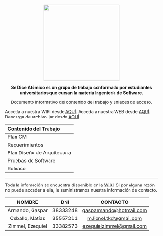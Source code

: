﻿<p align="center">
<img src="http://s18.postimg.org/s9i419ltl/Se_dice_At_mico.jpg" width="250" height="250"</p>

**<p align="center">Se Dice Atómico es un grupo de trabajo conformado por estudiantes universitarios que cursan la materia Ingeniería de Software.</p>**

<p align="center">Documento informativo del contenido del trabajo y enlaces de acceso.</p>
<p>Acceda a nuestra WIKI desde <a href="https://github.com/zimmcl/IngSoft-2016-SeDiceAtomico/wiki">AQUÍ</a>.
Acceda a nuestra WEB desde <a href="http://zimmcl.github.io/IngSoft-2016-SeDiceAtomico/">AQUÍ</a>.
Descarga de archivo .jar desde <a href="http://zimmcl.github.io/IngSoft-2016-SeDiceAtomico/">AQUÍ</a></p>

|Contenido del Trabajo|
|:--|
|Plan CM|
|Requerimientos|
|Plan Diseño de Arquitectura|
|Pruebas de Software|
|Release|

---

<p>Toda la infomación se encuentra disponible en la <a href="https://github.com/zimmcl/IngSoft-2016-SeDiceAtomico/wiki">WIKI</a>. Si por alguna razón no puede acceder a ella, le suministramos nuestra información de contacto.</p>

|     NOMBRE       |    DNI    | CONTACTO |
| :--------------: | :-------: |:--------:| 
| Armando, Gaspar  | 38333248  | gasparmando@hotmail.com  |
| Ceballo, Matías  |  35557211 | m.lionel.tkd@gmail.com   |
| Zimmel, Ezequiel | 33382573  | ezequielzimmel@gmail.com |

